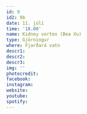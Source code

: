 ```yaml
---
id: 9
id2: 9b
date: 11. júlí
time: '18.00'
name: Kidney vortex (Bea Xu)
type: Gjörningur
where: Fjarðará vatn
descr1: 
descr2: 
descr3: 
img: ''
photocredit: 
facebook: 
instagram: 
website:
youtube:
spotify:
---
```

